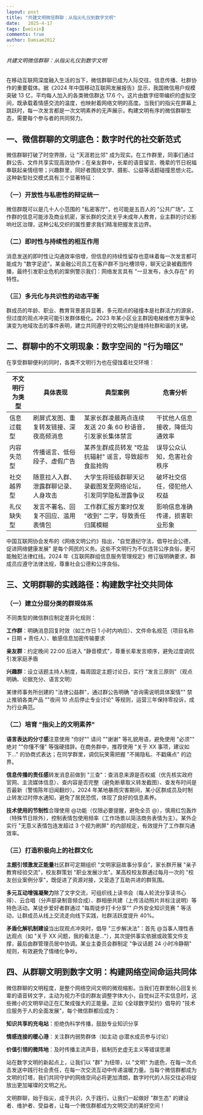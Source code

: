 ```yaml
---
layout: post
title: "共建文明微信群聊：从指尖礼仪到数字文明"
date:   2025-4-17
tags: [weixin]
comments: true
author: Damiam2012
---
```

###### 共建文明微信群聊：从指尖礼仪到数字文明
<!-- more -->


在移动互联网深度融入生活的当下，微信群聊已成为人际交往、信息传播、社群协作的重要载体。据《2024 年中国移动互联网发展报告》显示，我国微信用户规模突破 13 亿，平均每人加入的各类微信群达 17.6 个。这片由数字纽带编织的虚拟空间，既承载着情感交流的温度，也映射着网络文明的高度。当我们的指尖在屏幕上跳跃时，每一次发言都是一次文明素养的无声展示，构建文明有序的微信群聊生态，需要每个参与者的共同努力。

## 一、微信群聊的文明底色：数字时代的社交新范式

微信群聊打破了时空界限，让 "天涯若比邻" 成为现实。在工作群里，同事们通过群公告、文件共享实现高效协作；在亲友群中，长辈的语音留言、晚辈的节日祝福串联起亲情纽带；兴趣群里，同好者围绕文学、摄影、公益等话题碰撞思想火花。这种新型社交模式具有三个显著特征：

### （一）开放性与私密性的辩证统一

微信群既可以是几十人小范围的 "私密客厅"，也可能是五百人的 "公共广场"。工作群的信息可能涉及商业机密，家长群的交流关乎未成年人教育，业主群的讨论影响社区治理，这种公私交织的属性要求我们精准把握发言边界。

### （二）即时性与持续性的相互作用

消息发送的即时性让沟通效率倍增，但信息的持续性留存也意味着每一次发言都可能成为 "数字足迹"。某金融公司员工在客户群不当吐槽领导，聊天记录被截图传播，最终引发职业危机的案例警示我们：网络发言具有 "一旦发布，永久存在" 的特性。

### （三）多元化与共识性的动态平衡

群成员的年龄、职业、教育背景差异显著，多元观点的碰撞本是社群活力的源泉，但过度的观点冲突可能引发群体极化。2023 年某小区业主群因电梯维修方案争论演变为地域攻击的事件表明，建立共同遵守的文明公约是维持社群和谐的关键。

## 二、群聊中的不文明现象：数字空间的 "行为暗区"

在享受群聊便利的同时，各类不文明行为也在侵蚀着社交环境：



| 不文明行为类型 | 具体表现                | 典型案例                              | 危害分析            |
| ------- | ------------------- | --------------------------------- | --------------- |
| 信息过载型   | 刷屏式发图、重复转发链接、深夜高频消息 | 某家长群凌晨两点连续发送 20 条 60 秒语音，引发家长集体禁言 | 干扰他人信息接收，降低沟通效率 |
| 内容失范型   | 传播谣言、低俗段子、虚假广告      | 某养生群成员转发 "吃盐抗辐射" 谣言，导致超市食盐抢购      | 误导公众认知，危害社会秩序   |
| 社交越界型   | 随意拉人入群、泄露群聊记录、人身攻击  | 大学生将班级群聊天记录截图发至网络论坛，引发同学隐私泄露争议    | 破坏社交信任，侵犯他人权益   |
| 礼仪缺失型   | 发言不署名、回复不回应、滥用表情包   | 工作群汇报方案时仅发 "收到" 二字，导致责任归属模糊       | 影响信息准确传递，损害职业形象 |

中国互联网协会发布的《网络文明公约》指出，"自觉遵纪守法，倡导社会公德，促进网络健康发展" 是每个网民的义务。这些不文明行为不仅违背公序良俗，更可能触犯法律红线。2024 年《互联网群组信息服务管理规定》修订版明确要求，群成员应遵守法律法规，尊重社会公德和公序良俗。

## 三、文明群聊的实践路径：构建数字社交共同体

### （一）建立分层分类的群规体系

不同类型的微信群应制定差异化规则：

**工作群**：明确消息回复时效（如工作日 1 小时内响应）、文件命名规范（项目名称 + 日期 + 责任人）、敏感信息加密传输要求

**亲友群**：约定晚间 22:00 后进入 "静音模式"，尊重长辈发言顺序，避免过度调侃引发家庭矛盾

**兴趣群**：设立话题主持人制度，每周固定主题讨论日，实行 "发言三原则"（观点明确、论据充分、语言文明）

某律师事务所创建的 "法律公益群"，通过群公告明确 "咨询需说明具体案情"" 禁止推销各类产品 ""夜间 10 点后停止专业讨论" 等规则，运营三年保持零投诉，成为行业典范。

### （二）培育 "指尖上的文明素养"

**语言表达的分寸感**注意使用 "你好"" 请问 ""谢谢" 等礼貌用语，避免使用 "必须"" 绝对 ""你懂不懂" 等强硬措辞。在商务群中，推荐使用 "关于 XX 事项，建议如下..." 的协商式表达；在同学群里，调侃玩笑需把握 "不揭隐私、不戳痛点" 的边界。

**信息传播的责任感**转发消息前做到 "三查"：查消息来源是否权威（优先核实政府官网、主流媒体信息）、查内容是否完整（避免断章取义转发截图）、查发布时间是否最新（警惕陈年旧闻翻炒）。2024 年某地暴雨灾害期间，某小区群成员及时制止转发过时停水通知，避免了居民恐慌，体现了良好的信息素养。

**技术使用的节制性**合理使用 @功能（仅限必要提醒，避免全员 @），慎用红包轰炸（特殊节日除外），控制表情包使用频率（工作场景以简洁商务表情为主）。某外企实行 "无意义表情包连发超过 3 个视为刷屏" 的内部规定，有效提升了工作群沟通效率。

### （三）打造积极向上的社群文化

**主题引领激发正能量**社区群可定期组织 "文明家庭故事分享会"，家长群开展 "亲子教育经验交流"，校友群策划 "职业发展沙龙"。某高校校友群通过每月一次的 "校友创业案例分享"，既促进了资源对接，又营造了互助共进的群氛围。

**多元互动增强凝聚力**除了文字交流，可组织线上读书会（每人轮流分享读书心得）、云合唱（分声部录制音频合成）、群相册共建（上传活动照片并标注说明）等特色活动。某徒步爱好者群通过 "每周徒步打卡分享"" 户外安全知识竞赛 " 等活动，让群成员从线上交流走向线下实践，社群活跃度提升 40%。

**矛盾化解机制建设**当出现观点冲突时，倡导 "三步解决法"：首先 @当事人理性表达观点（如 "关于 XX 问题，我的看法是..."），其次提供事实依据或政策文件支撑，最后由群管理员居中协调。某业主委员会群制定 "争议话题 24 小时冷静期" 规则，有效避免了情绪化争吵。

## 四、从群聊文明到数字文明：构建网络空间命运共同体

微信群聊的文明程度，是整个网络空间文明的微观缩影。当我们在群里耐心回复长辈的语音转文字，主动为视力不佳的群友调整字体大小，自觉纠正不实信息时，这些微小的文明举动正在汇聚成强大的正能量。正如《全球数字契约》倡导的 "技术应服务于人的全面发展"，每个微信群都应成为：

**知识共享的充电站**：拒绝伪科学传播，鼓励专业知识分享

**情感连接的暖心港**：关注群内弱势群体（如主动 @潜水成员参与讨论）

**价值引领的微阵地**：及时传播主流声音，抵制历史虚无主义等错误思潮

站在数字文明的新起点上，让我们以 "群" 为纽带，以 "文明" 为底色，在每一次点击发送中践行社会责任，在每一次交流互动中传递温暖力量。当每个微信群都成为文明的灯塔，我们共同守护的网络空间必将更加清朗，数字时代的人际交往必将绽放出更加璀璨的文明之光。

文明群聊，始于指尖，成于共识，久于践行。让我们一起做好 "群生态" 的建设者、维护者、受益者，让每一个微信群都成为文明交流的美好空间！
